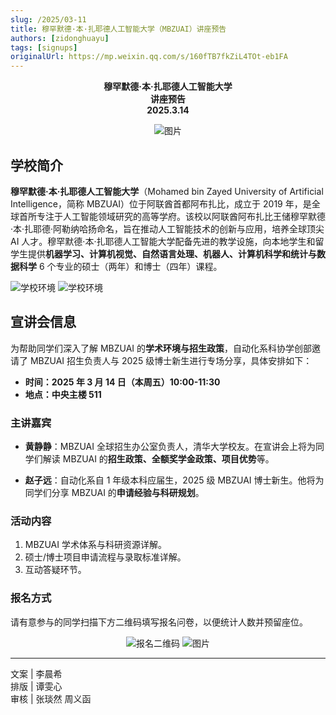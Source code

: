 ```yaml
---
slug: /2025/03-11
title: 穆罕默德·本·扎耶德人工智能大学（MBZUAI）讲座预告
authors: [zidonghuayu]
tags: [signups]
originalUrl: https://mp.weixin.qq.com/s/160fTB7fkZiL4TOt-eb1FA
---
```


**<center>穆罕默德·本·扎耶德人工智能大学**  
**讲座预告**  
**2025.3.14**

![图片](img/1.webp)</center>

## 学校简介

**穆罕默德·本·扎耶德人工智能大学**（Mohamed bin Zayed University of Artificial Intelligence，简称 MBZUAI）位于阿联酋首都阿布扎比，成立于 2019 年，是全球首所专注于人工智能领域研究的高等学府。该校以阿联酋阿布扎比王储穆罕默德·本·扎耶德·阿勒纳哈扬命名，旨在推动人工智能技术的创新与应用，培养全球顶尖 AI 人才。穆罕默德·本·扎耶德人工智能大学配备先进的教学设施，向本地学生和留学生提供**机器学习、计算机视觉、自然语言处理、机器人、计算机科学和统计与数据科学** 6 个专业的硕士（两年）和博士（四年）课程。

<!-- truncate -->

![学校环境](img/2.webp)
![学校环境](img/3.webp)

## 宣讲会信息

为帮助同学们深入了解 MBZUAI 的**学术环境与招生政策**，自动化系科协学创部邀请了 MBZUAI 招生负责人与 2025 级博士新生进行专场分享，具体安排如下：

- **时间：2025 年 3 月 14 日（本周五）10:00-11:30**  
- **地点：中央主楼 511**  

### 主讲嘉宾

- **黄静静**：MBZUAI 全球招生办公室负责人，清华大学校友。在宣讲会上将为同学们解读 MBZUAI 的**招生政策、全额奖学金政策、项目优势**等。

- **赵子远**：自动化系自 1 年级本科应届生，2025 级 MBZUAI 博士新生。他将为同学们分享 MBZUAI 的**申请经验与科研规划**。

### 活动内容

1. MBZUAI 学术体系与科研资源详解。  
2. 硕士/博士项目申请流程与录取标准详解。
3. 互动答疑环节。

### 报名方式

请有意参与的同学扫描下方二维码填写报名问卷，以便统计人数并预留座位。<center>

![报名二维码](img/4.jpeg)
![图片](img/5.png)</center>

---

文案 | 李晨希  
排版 | 谭雯心  
审核 | 张琰然 周义函
